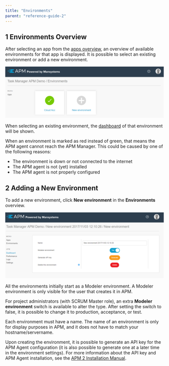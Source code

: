 ```yaml
---
title: "Environments"
parent: "reference-guide-2"
---
```


## 1 Environments Overview

After selecting an app from the [apps overview](apps), an overview of available environments for that app is displayed. It is possible to select an existing environment or add a new environment.

![](attachments/environments.png)

When selecting an existing environment, the [dashboard](dashboard) of that environment will be shown.

When an environment is marked as red instead of green, that means the APM agent cannot reach the APM Manager. This could be caused by one of the following reasons:

* The environment is down or not connected to the internet
* The APM agent is not (yet) installed
* The APM agent is not properly configured

## 2 Adding a New Environment

To add a new environment, click **New environment** in the **Environments** overview.

![](attachments/new_environment.png)

All the environments initially start as a Modeler environment. A Modeler environment is only visible for the user that creates it in APM.

For project administrators (with SCRUM Master role), an extra **Modeler environment** switch is available to alter the type. After setting the switch to false, it is possible to change it to production, acceptance, or test.

Each environment must have a name. The name of an environment is only for display purposes in APM, and it does not have to match your hostname/servername.

Upon creating the environment, it is possible to generate an API key for the APM Agent configuration (it is also possible to generate one at a later time in the environment settings). For more information about the API key and APM Agent installation, see the [APM 2 Installation Manual](../../installation-guide/ig-2/installation-2).

